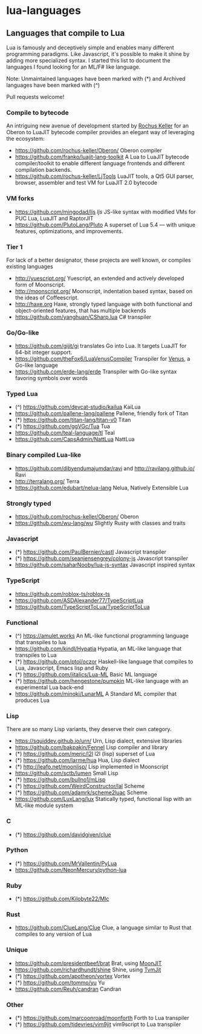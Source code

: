 # lua-languages

## Languages that compile to Lua
Lua is famously and deceptively simple and enables many different programming paradigms. Like Javascript, it's possible to make it shine by adding more specialized syntax. I started this list to document the languages I found looking for an ML/F# like language.

Note: Unmaintained languages have been marked with (*) and Archived languages have been marked with (^)

Pull requests welcome!

### Compile to bytecode
An intriguing new avenue of development started by [Rochus Keller](https://github.com/rochus-keller) for an Oberon to LuaJIT bytecode compiler provides an elegant way of leveraging the ecosystem:
 - https://github.com/rochus-keller/Oberon/
  Oberon compiler
 - https://github.com/franko/luajit-lang-toolkit
  A Lua to LuaJIT bytecode compiler/toolkit to enable different language frontends and different compilation backends.
 - https://github.com/rochus-keller/LjTools 
  LuaJIT tools, a Qt5 GUI parser, browser, assembler and test VM for LuaJIT 2.0 bytecode

### VM forks
 - https://github.com/mingodad/ljs *ljs* JS-like syntax with modified VMs for PUC Lua, LuaJIT and RaptorJIT
 - https://github.com/PlutoLang/Pluto A superset of Lua 5.4 — with unique features, optimizations, and improvements.

### Tier 1
For lack of a better designator, these projects are well known, or compiles existing languages
 - http://yuescript.org/
 Yuescript, an extended and actively developed form of Moonscript.
 - http://moonscript.org/
 Moonscript, indentation based syntax, based on the ideas of Coffeescript.
 - http://haxe.org
 Haxe, strongly typed language with both functional and object-oriented features, that has multiple backends
 - https://github.com/yanghuan/CSharp.lua
 C# transpiler

### Go/Go-like
 - https://github.com/gijit/gi translates Go into Lua. It targets LuaJIT for 64-bit integer support.
 - https://github.com/theFox6/LuaVenusCompiler
 Transpiler for [Venus](https://github.com/retroverse/venus), a Go-like language
 - https://github.com/erde-lang/erde Transpiler with Go-like syntax favoring symbols over words

### Typed Lua
 - (^) https://github.com/devcat-studio/kailua
 KaiLua
 - https://github.com/pallene-lang/pallene
 Pallene, friendly fork of Titan
 - (*) https://github.com/titan-lang/titan-v0
 Titan
 - (*) https://github.com/ggVGc/Tua
 Tua
 - https://github.com/teal-language/tl 
 Teal
 - https://github.com/CapsAdmin/NattLua 
 NattLua

### Binary compiled Lua-like
 - https://github.com/dibyendumajumdar/ravi
 and http://ravilang.github.io/
 Ravi
 - http://terralang.org/
 Terra
 - https://github.com/edubart/nelua-lang
 Nelua, Natively Extensible Lua
 
### Strongly typed
 - https://github.com/rochus-keller/Oberon/
 Oberon
 - https://github.com/wu-lang/wu Slightly Rusty with classes and traits

### Javascript
 - (*) https://github.com/PaulBernier/castl
 Javascript transpiler
 - (*) https://github.com/seanjensengrey/colony-js
 Javascript transpiler
 - https://github.com/saharNooby/lua-js-syntax Javascript inspired syntax

### TypeScript
- https://github.com/roblox-ts/roblox-ts
- https://github.com/ASDAlexander77/TypeScriptLua
- https://github.com/TypeScriptToLua/TypeScriptToLua

### Functional
- (^) https://amulet.works An ML-like functional programming language that transpiles to lua
- https://github.com/kindl/Hypatia Hypatia, an ML-like language that transpiles to Lua
- (*) https://github.com/ptol/oczor
Haskell-like language that compiles to Lua, Javascript, Emacs lisp and Ruby
- (*) https://github.com/iitalics/Lua-ML Basic ML language
- (*) https://github.com/hengestone/pumpkin ML-like language with an experimental Lua back-end
- https://github.com/minoki/LunarML A Standard ML compiler that produces Lua
 
### Lisp
There are so many Lisp variants, they deserve their own category.
 - https://squiddev.github.io/urn/
 Urn, Lisp dialect, extensive libraries
 - https://github.com/bakpakin/Fennel
 Lisp compiler and library
 - (*) https://github.com/meric/l2l
 l2l (lisp) superset of Lua
 - (*) https://github.com/larme/hua
 Hua, Lisp dialect
 - (*) http://leafo.net/moonlisp/
 Lisp implemented in Moonscript
 - https://github.com/sctb/lumen Small Lisp
 - (*) https://github.com/bullno1/mLisp
 - (*) https://github.com/WeirdConstructor/lal
 Scheme
 - (*) https://github.com/adamrk/scheme2luac
 Scheme
 - https://github.com/LuxLang/lux
 Statically typed, functional lisp with an ML-like module system
 
 ### C
 - (*) https://github.com/davidgiven/clue
 
 ### Python
  - (*) https://github.com/MrVallentin/PyLua
  - https://github.com/NeonMercury/python-lua
 
### Ruby
 - (*) https://github.com/Kilobyte22/Mlc
 
### Rust
 - https://github.com/ClueLang/Clue
 Clue, a language similar to Rust that compiles to any version of Lua
 
### Unique
 - https://github.com/presidentbeef/brat Brat, using [MoonJIT](https://github.com/moonjit/moonjit)
 - https://github.com/richardhundt/shine Shine, using [TvmJit](https://github.com/perl11/tvmjit)
 - (*) https://github.com/apotheon/vortex Vortex 
 - (*) https://github.com/tommo/yu Yu
 - https://github.com/Reuh/candran Candran
 
### Other
 - (*) https://github.com/marcoonroad/moonforth Forth to Lua transpiler
 - (*) https://github.com/tjdevries/vim9jit vim9script to Lua transpiler

